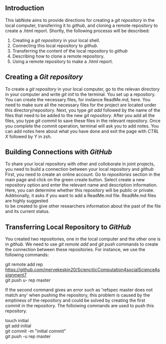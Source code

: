 ## Introduction 

This labNote aims to provide directions for creating a _git repository_ in the local computer, transferring it to _github_, and cloning a remote repository to create a .html report. Shortly, the following processs will be described:
  1. Creating a _git repository_ in your local shell.
  2. Connecting this local repository to _github_.
  3. Transferring the content of the local repository to _github_
  3. Describing how to clone a remote repository.
  4. Using a remote repository to make a .html report.
  
## Creating a _Git repository_

To create a _git repository_ in your local computer, go to the relevan directory in your computer and write _git init_ to the terminal. 
You set up a repository. You can create the necessary files, for instance ReadMe.md, here. You need to make sure all the necessary files for the project are located under this directory/repository. 
Next, you type _git add_ followed by the name of the files that need to be added to the new _git repository_.
After you add all the files, you type _git commit_ to save these files in the relevant repository.
Once you complete the commit operation, terminal will ask you to add notes. You can add notes here about what you have done and exit the page with _CTRL X_ followed by _Y_ in zsh.

## Building Connections with _GitHub_

To share your local repository with other and colloborate in joint projects, you need to build a connection between your local repository and _github_
First, you need to create an online account. 
Go to _repositories_ section in the main page and click on the green create button. Select create a new repository option and enter the relevant name and description information. Here, you can determine whether this repository will be public or private. Addıtıonally, it asks if you want to add a ReadMe.md file. ReadMe.md files are highly suggested  
to be created to give other researchers information about the past of the file and its current status. 

## Transferring Local Repository to _GitHub_

You created two repositories, one in the local computer and the other one is in _github_. We need to use _git remote add_ and _git push_ commands to create the connection between these repositories.
For instance, we use the following commands:

git remote add rep https://github.com/mervekeskin20/ScienciticComputation4socialScienceAssignment7 \
git push u- rep master

If the second command gives an error such as 'refspec master does not match any' when pushing the repository, this problem is caused by the emptiness of the repository and could be solved by creating the first commit in the repository. The folloiwing commands are used to push this repository.

touch initial\
git add initial\
git commit -m "initial commit"\
git push -u rep master
